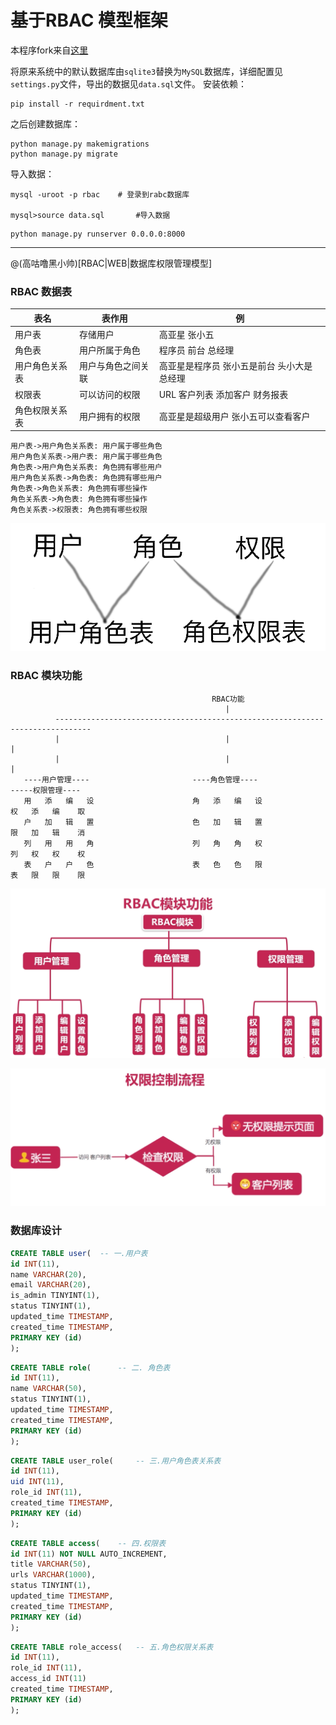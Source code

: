 # 基于RBAC 模型框架

本程序fork来自[这里](https://github.com/gaoyaxing24/RBAC)

将原来系统中的默认数据库由`sqlite3`替换为`MySQL`数据库，详细配置见`settings.py`文件，导出的数据见`data.sql`文件。
安装依赖：
```
pip install -r requirdment.txt
```
之后创建数据库：

```shell
python manage.py makemigrations
python manage.py migrate
```
导入数据：
```
mysql -uroot -p rbac    # 登录到rabc数据库

mysql>source data.sql       #导入数据
```

```shell
python manage.py runserver 0.0.0.0:8000
```



------
@(高咕噜黑小帅)[RBAC|WEB|数据库权限管理模型]

### RBAC 数据表

| 表名 | 表作用 | 例|
| --- | --- | --- |
| 用户表 | 存储用户 | 高亚星 张小五|
| 角色表 | 用户所属于角色 | 程序员 前台 总经理 |
| 用户角色关系表 | 用户与角色之间关联 | 高亚星是程序员 张小五是前台 头小大是总经理 |
| 权限表 | 可以访问的权限 | URL 客户列表 添加客户 财务报表 |
| 角色权限关系表 | 用户拥有的权限 | 高亚星是超级用户 张小五可以查看客户 |


```sequence
用户表->用户角色关系表: 用户属于哪些角色
用户角色关系表->用户表: 用户属于哪些角色
角色表->用户角色关系表: 角色拥有哪些用户
用户角色关系表->角色表: 角色拥有哪些用户
角色表->角色关系表: 角色拥有哪些操作
角色关系表->角色表: 角色拥有哪些操作
角色关系表->权限表: 角色拥有哪些权限
```
 
 ![RBAC 关系展示图](Support/RBAC展示图.png)

 ### RBAC 模块功能
                                                 RBAC功能
                                                    |
              ------------------------------------------------------------------------------
              |                                     |                                      |
              |                                     |                                      |
       ----用户管理----                       ----角色管理----                      -----权限管理----
       用   添   编   设                      角   添   编   设                     权   添   编    取     
       户   加   辑   置                      色   加   辑   置                     限   加   辑    消     
       列   用   用   角                      列   角   角   权                     列   权   权    权     
       表   户   户   色                      表   色   色   限                     表   限   限    限     
 
![RBAC 模块功能图](Support/RBAC模块功能.png)

![RBAC 权限控制流程](Support/RBAC权限控制流程.png)

### 数据库设计

```sql
CREATE TABLE user(  -- 一.用户表 
id INT(11),
name VARCHAR(20),
email VARCHAR(20),
is_admin TINYINT(1),
status TINYINT(1),
updated_time TIMESTAMP,
created_time TIMESTAMP,
PRIMARY KEY (id)
);
```

```sql
CREATE TABLE role(      -- 二. 角色表
id INT(11),
name VARCHAR(50),
status TINYINT(1),
updated_time TIMESTAMP,
created_time TIMESTAMP,
PRIMARY KEY (id)
);
```

```sql
CREATE TABLE user_role(     -- 三.用户角色表关系表
id INT(11),
uid INT(11),
role_id INT(11),
created_time TIMESTAMP,
PRIMARY KEY (id)
);
```

```sql
CREATE TABLE access(    -- 四.权限表
id INT(11) NOT NULL AUTO_INCREMENT,
title VARCHAR(50),
urls VARCHAR(1000),
status TINYINT(1),
updated_time TIMESTAMP,
created_time TIMESTAMP,
PRIMARY KEY (id)
);
```

```sql
CREATE TABLE role_access(   -- 五.角色权限关系表
id INT(11),
role_id INT(11),
access_id INT(11)
created_time TIMESTAMP,
PRIMARY KEY (id)
);
```